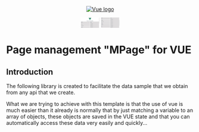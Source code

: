 <p align="center">
  <a href="https://vuejs.org" target="_blank" rel="noopener noreferrer">
    <img width="100" src="https://vuejs.org/images/logo.png" alt="Vue logo">
  </a>
</p>

<p align="center">
  <img width="50" src="./src/assets/cap_1.jpg" alt="Cap 1">
  <img width="50" src="./src/assets/cap_2.jpg" alt="Cap 2">
</p>

# Page management "MPage" for VUE

## Introduction

The following library is created to facilitate the data sample that we obtain from any api that we create.

What we are trying to achieve with this template is that the use of vue is much easier than it already is normally that by just matching a variable to an array of objects, these objects are saved in the VUE state and that you can automatically access these data very easily and quickly...
